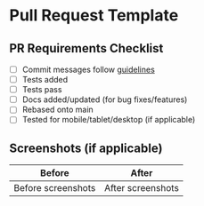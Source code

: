 # Pull Request Template

## PR Requirements Checklist

- [ ] Commit messages follow [guidelines](https://docs.cuhacking.ca/contribution-guidelines/conventional-commits)
- [ ] Tests added
- [ ] Tests pass
- [ ] Docs added/updated (for bug fixes/features)
- [ ] Rebased onto main
- [ ] Tested for mobile/tablet/desktop (if applicable)

## Screenshots (if applicable)

| Before             | After             |
| ------------------ | ----------------- |
| Before screenshots | After screenshots |
